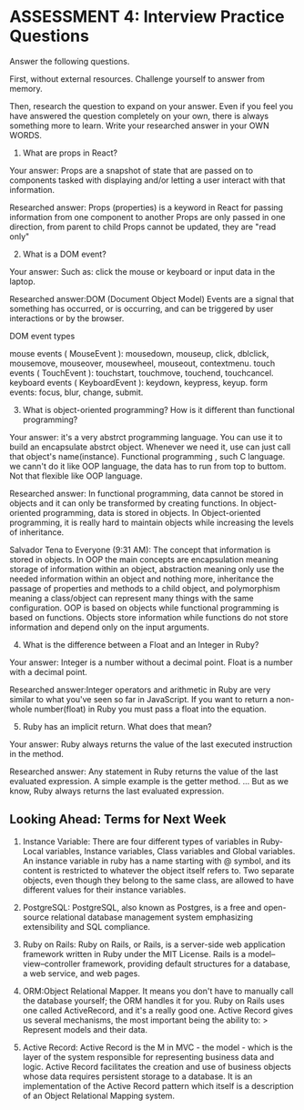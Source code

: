 # ASSESSMENT 4: Interview Practice Questions
Answer the following questions.

First, without external resources. Challenge yourself to answer from memory.

Then, research the question to expand on your answer. Even if you feel you have answered the question completely on your own, there is always something more to learn. Write your researched answer in your OWN WORDS.  

1. What are props in React?

  Your answer: Props are a snapshot of state that are passed on to components tasked with displaying and/or letting a user interact with that information.

  Researched answer: Props (properties) is a keyword in React for passing information from one component to another
                     Props are only passed in one direction, from parent to child
                     Props cannot be updated, they are "read only"

 

2. What is a DOM event?

  Your answer: Such as: click the mouse or keyboard or input data in the laptop.

  Researched answer:DOM (Document Object Model) Events are a signal that something has occurred, or is occurring, and can be triggered by user interactions or by the browser. 

DOM event types

mouse events ( MouseEvent ): mousedown, mouseup, click, dblclick, mousemove, mouseover, mousewheel, mouseout, contextmenu.
touch events ( TouchEvent ): touchstart, touchmove, touchend, touchcancel.
keyboard events ( KeyboardEvent ): keydown, keypress, keyup.
form events: focus, blur, change, submit.



3. What is object-oriented programming? How is it different than functional programming?

  Your answer: it's a very abstrct programming language. You can use it to build an encapsulate abstrct object. Whenever we need it, use can just call that object's name(instance).  Functional programming , such C language. we cann't do it like OOP language, the data has to run from top to buttom. Not that flexible like OOP language.

  Researched answer: In functional programming, data cannot be stored in objects and it can only be transformed by creating functions. In object-oriented programming, data is stored in objects. In Object-oriented programming, it is really hard to maintain objects while increasing the levels of inheritance.
  
 Salvador Tena to Everyone (9:31 AM): The concept that information is stored in objects. In OOP the main concepts are encapsulation meaning storage of information within an object, abstraction meaning only use the needed information within an object and nothing more, inheritance the passage of properties and methods to a child object, and polymorphism meaning a class/object can represent many things with the same configuration. OOP is based on objects while functional programming is based on functions. Objects store information while functions do not store information and depend only on the input arguments.



4. What is the difference between a Float and an Integer in Ruby?

  Your answer: Integer is a number without a decimal point. Float is a number with a decimal point.

  Researched answer:Integer operators and arithmetic in Ruby are very similar to what you've seen so far in JavaScript. If you want to return a non-whole number(float) in Ruby you must pass a float into the equation.



5. Ruby has an implicit return. What does that mean?

  Your answer: Ruby always returns the value of the last executed instruction in the method.

  Researched answer:  Any statement in Ruby returns the value of the last evaluated expression. A simple example is the getter method. ... But as we know, Ruby always returns the last evaluated expression.



## Looking Ahead: Terms for Next Week

1. Instance Variable: There are four different types of variables in Ruby- Local variables, Instance variables, Class variables and Global variables. An instance variable in ruby has a name starting with @ symbol, and its content is restricted to whatever the object itself refers to. Two separate objects, even though they belong to the same class, are allowed to have different values for their instance variables.

2. PostgreSQL: PostgreSQL, also known as Postgres, is a free and open-source relational database management system emphasizing extensibility and SQL compliance.

3. Ruby on Rails: Ruby on Rails, or Rails, is a server-side web application framework written in Ruby under the MIT License. Rails is a model–view–controller framework, providing default structures for a database, a web service, and web pages.

4. ORM:Object Relational Mapper.
It means you don't have to manually call the database yourself; the ORM handles it for you. Ruby on Rails uses one called ActiveRecord, and it's a really good one. Active Record gives us several mechanisms, the most important being the ability to: > Represent models and their data. 

5. Active Record: Active Record is the M in MVC - the model - which is the layer of the system responsible for representing business data and logic. Active Record facilitates the creation and use of business objects whose data requires persistent storage to a database. It is an implementation of the Active Record pattern which itself is a description of an Object Relational Mapping system.  
 
